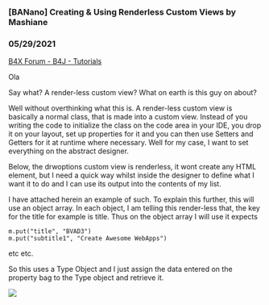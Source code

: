 ### [BANano] Creating & Using Renderless Custom Views by Mashiane
### 05/29/2021
[B4X Forum - B4J - Tutorials](https://www.b4x.com/android/forum/threads/131190/)

Ola  
  
Say what? A render-less custom view? What on earth is this guy on about?  
  
Well without overthinking what this is. A render-less custom view is basically a normal class, that is made into a custom view. Instead of you writing the code to initialize the class on the code area in your IDE, you drop it on your layout, set up properties for it and you can then use Setters and Getters for it at runtime where necessary. Well for my case, I want to set everything on the abstract designer.  
  
Below, the drwoptions custom view is renderless, it wont create any HTML element, but I need a quick way whilst inside the designer to define what I want it to do and I can use its output into the contents of my list.  
  
I have attached herein an example of such. To explain this further, this will use an object array. In each object, I am telling this render-less that, the key for the title for example is title. Thus on the object array I will use it expects  
  

```B4X
m.put("title", "BVAD3")  
m.put("subtitle1", "Create Awesome WebApps")
```

  
  
etc etc.  
  
So this uses a Type Object and I just assign the data entered on the property bag to the Type object and retrieve it.  
  
![](https://www.b4x.com/android/forum/attachments/114187)